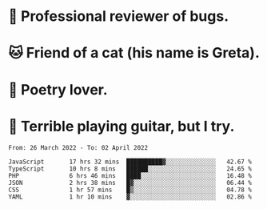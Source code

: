 # 🐛 Professional reviewer of bugs.
# 🐱 Friend of a cat (his name is Greta).
# 📜 Poetry lover.
# 🎸 Terrible playing guitar, but I try.

<!--START_SECTION:waka-->

```text
From: 26 March 2022 - To: 02 April 2022

JavaScript       17 hrs 32 mins  ██████████▓░░░░░░░░░░░░░░   42.67 %
TypeScript       10 hrs 8 mins   ██████░░░░░░░░░░░░░░░░░░░   24.65 %
PHP              6 hrs 46 mins   ████░░░░░░░░░░░░░░░░░░░░░   16.48 %
JSON             2 hrs 38 mins   █▓░░░░░░░░░░░░░░░░░░░░░░░   06.44 %
CSS              1 hr 57 mins    █▒░░░░░░░░░░░░░░░░░░░░░░░   04.78 %
YAML             1 hr 10 mins    ▓░░░░░░░░░░░░░░░░░░░░░░░░   02.86 %
```

<!--END_SECTION:waka-->
